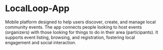 # LocalLoop-App
Mobile platform designed to help users discover, create, and manage local community events. The app connects people looking to host events (organizers) with those looking for things to do in their area (participants). It supports event listing, browsing, and registration, fostering local engagement and social interaction.
